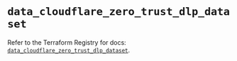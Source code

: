 # `data_cloudflare_zero_trust_dlp_dataset`

Refer to the Terraform Registry for docs: [`data_cloudflare_zero_trust_dlp_dataset`](https://registry.terraform.io/providers/cloudflare/cloudflare/5.9.0/docs/data-sources/zero_trust_dlp_dataset).
